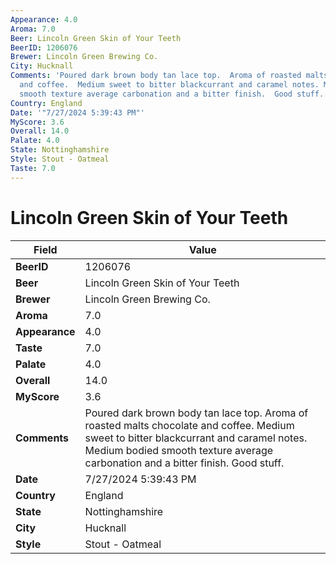 ```yaml
---
Appearance: 4.0
Aroma: 7.0
Beer: Lincoln Green Skin of Your Teeth
BeerID: 1206076
Brewer: Lincoln Green Brewing Co.
City: Hucknall
Comments: 'Poured dark brown body tan lace top.  Aroma of roasted malts chocolate
  and coffee.  Medium sweet to bitter blackcurrant and caramel notes. Medium bodied
  smooth texture average carbonation and a bitter finish.  Good stuff. '
Country: England
Date: '"7/27/2024 5:39:43 PM"'
MyScore: 3.6
Overall: 14.0
Palate: 4.0
State: Nottinghamshire
Style: Stout - Oatmeal
Taste: 7.0
---
```


# Lincoln Green Skin of Your Teeth

| Field         | Value |
|---------------|-------|
| **BeerID** | 1206076 |
| **Beer** | Lincoln Green Skin of Your Teeth |
| **Brewer** | Lincoln Green Brewing Co. |
| **Aroma** | 7.0 |
| **Appearance** | 4.0 |
| **Taste** | 7.0 |
| **Palate** | 4.0 |
| **Overall** | 14.0 |
| **MyScore** | 3.6 |
| **Comments** | Poured dark brown body tan lace top.  Aroma of roasted malts chocolate and coffee.  Medium sweet to bitter blackcurrant and caramel notes. Medium bodied smooth texture average carbonation and a bitter finish.  Good stuff.  |
| **Date** | 7/27/2024 5:39:43 PM |
| **Country** | England |
| **State** | Nottinghamshire |
| **City** | Hucknall |
| **Style** | Stout - Oatmeal |

